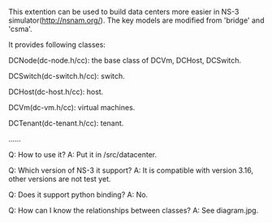 This extention can be used to build data centers more easier in NS-3 simulator(http://nsnam.org/). The key models are modified from 'bridge' and 'csma'. 

It provides following classes:

DCNode(dc-node.h/cc): the base class of DCVm, DCHost, DCSwitch.

DCSwitch(dc-switch.h/cc): switch.

DCHost(dc-host.h/cc): host.

DCVm(dc-vm.h/cc): virtual machines.

DCTenant(dc-tenant.h/cc): tenant.

......



Q: How to use it?
A: Put it in <NS-3 directory>/src/datacenter.

Q: Which version of NS-3 it support?
A: It is compatible with version 3.16, other versions are not test yet.

Q: Does it support python binding?
A: No.

Q: How can I know the relationships between classes?
A: See diagram.jpg.
